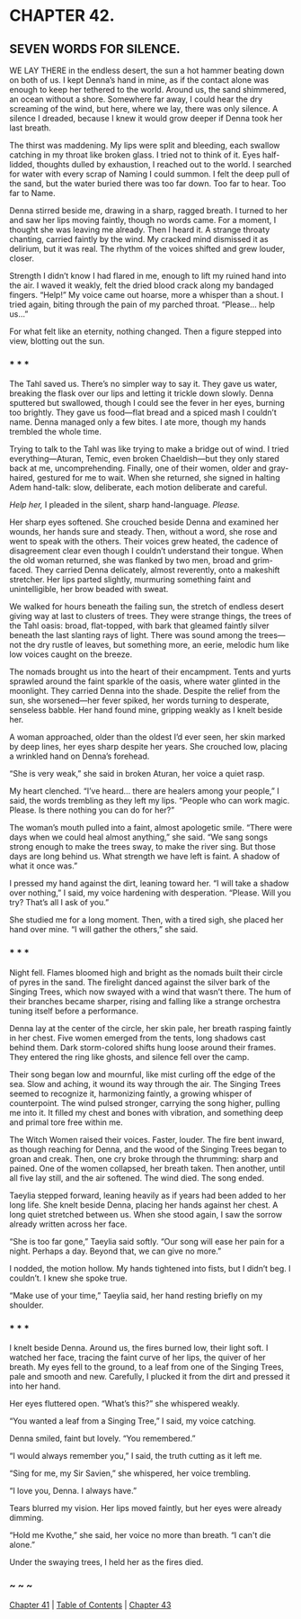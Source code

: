 # CHAPTER 42.

## SEVEN WORDS FOR SILENCE.


WE LAY THERE in the endless desert, the sun a hot hammer beating down on both of us. I kept Denna’s hand in mine, as if the contact alone was enough to keep her tethered to the world. Around us, the sand shimmered, an ocean without a shore. Somewhere far away, I could hear the dry screaming of the wind, but here, where we lay, there was only silence. A silence I dreaded, because I knew it would grow deeper if Denna took her last breath.  

The thirst was maddening. My lips were split and bleeding, each swallow catching in my throat like broken glass. I tried not to think of it. Eyes half-lidded, thoughts dulled by exhaustion, I reached out to the world. I searched for water with every scrap of Naming I could summon. I felt the deep pull of the sand, but the water buried there was too far down. Too far to hear. Too far to Name.  

Denna stirred beside me, drawing in a sharp, ragged breath. I turned to her and saw her lips moving faintly, though no words came. For a moment, I thought she was leaving me already. Then I heard it. A strange throaty chanting, carried faintly by the wind. My cracked mind dismissed it as delirium, but it was real. The rhythm of the voices shifted and grew louder, closer.  

Strength I didn’t know I had flared in me, enough to lift my ruined hand into the air. I waved it weakly, felt the dried blood crack along my bandaged fingers. “Help!” My voice came out hoarse, more a whisper than a shout. I tried again, biting through the pain of my parched throat. “Please… help us…”  

For what felt like an eternity, nothing changed. Then a figure stepped into view, blotting out the sun.  

### * * *  

The Tahl saved us. There’s no simpler way to say it. They gave us water, breaking the flask over our lips and letting it trickle down slowly. Denna sputtered but swallowed, though I could see the fever in her eyes, burning too brightly. They gave us food—flat bread and a spiced mash I couldn’t name. Denna managed only a few bites. I ate more, though my hands trembled the whole time.  

Trying to talk to the Tahl was like trying to make a bridge out of wind. I tried everything—Aturan, Temic, even broken Chaeldish—but they only stared back at me, uncomprehending. Finally, one of their women, older and gray-haired, gestured for me to wait. When she returned, she signed in halting Adem hand-talk: slow, deliberate, each motion deliberate and careful.  

*Help her,* I pleaded in the silent, sharp hand-language. *Please.*  

Her sharp eyes softened. She crouched beside Denna and examined her wounds, her hands sure and steady. Then, without a word, she rose and went to speak with the others. Their voices grew heated, the cadence of disagreement clear even though I couldn’t understand their tongue. When the old woman returned, she was flanked by two men, broad and grim-faced. They carried Denna delicately, almost reverently, onto a makeshift stretcher. Her lips parted slightly, murmuring something faint and unintelligible, her brow beaded with sweat.  

We walked for hours beneath the failing sun, the stretch of endless desert giving way at last to clusters of trees. They were strange things, the trees of the Tahl oasis: broad, flat-topped, with bark that gleamed faintly silver beneath the last slanting rays of light. There was sound among the trees—not the dry rustle of leaves, but something more, an eerie, melodic hum like low voices caught on the breeze.  

The nomads brought us into the heart of their encampment. Tents and yurts sprawled around the faint sparkle of the oasis, where water glinted in the moonlight. They carried Denna into the shade. Despite the relief from the sun, she worsened—her fever spiked, her words turning to desperate, senseless babble. Her hand found mine, gripping weakly as I knelt beside her.  

A woman approached, older than the oldest I’d ever seen, her skin marked by deep lines, her eyes sharp despite her years. She crouched low, placing a wrinkled hand on Denna’s forehead.  

“She is very weak,” she said in broken Aturan, her voice a quiet rasp.  

My heart clenched. “I’ve heard… there are healers among your people,” I said, the words trembling as they left my lips. “People who can work magic. Please. Is there nothing you can do for her?”  

The woman’s mouth pulled into a faint, almost apologetic smile. “There were days when we could heal almost anything,” she said. “We sang songs strong enough to make the trees sway, to make the river sing. But those days are long behind us. What strength we have left is faint. A shadow of what it once was.”  

I pressed my hand against the dirt, leaning toward her. “I will take a shadow over nothing,” I said, my voice hardening with desperation. “Please. Will you try? That’s all I ask of you.”  

She studied me for a long moment. Then, with a tired sigh, she placed her hand over mine. “I will gather the others,” she said.  

### * * *  

Night fell. Flames bloomed high and bright as the nomads built their circle of pyres in the sand. The firelight danced against the silver bark of the Singing Trees, which now swayed with a wind that wasn’t there. The hum of their branches became sharper, rising and falling like a strange orchestra tuning itself before a performance.  

Denna lay at the center of the circle, her skin pale, her breath rasping faintly in her chest. Five women emerged from the tents, long shadows cast behind them. Dark storm-colored shifts hung loose around their frames. They entered the ring like ghosts, and silence fell over the camp.  

Their song began low and mournful, like mist curling off the edge of the sea. Slow and aching, it wound its way through the air. The Singing Trees seemed to recognize it, harmonizing faintly, a growing whisper of counterpoint. The wind pulsed stronger, carrying the song higher, pulling me into it. It filled my chest and bones with vibration, and something deep and primal tore free within me.  

The Witch Women raised their voices. Faster, louder. The fire bent inward, as though reaching for Denna, and the wood of the Singing Trees began to groan and creak. Then, one cry broke through the thrumming: sharp and pained. One of the women collapsed, her breath taken. Then another, until all five lay still, and the air softened. The wind died. The song ended.  

Taeylia stepped forward, leaning heavily as if years had been added to her long life. She knelt beside Denna, placing her hands against her chest. A long quiet stretched between us. When she stood again, I saw the sorrow already written across her face.  

“She is too far gone,” Taeylia said softly. “Our song will ease her pain for a night. Perhaps a day. Beyond that, we can give no more.”  

I nodded, the motion hollow. My hands tightened into fists, but I didn’t beg. I couldn’t. I knew she spoke true.  

“Make use of your time,” Taeylia said, her hand resting briefly on my shoulder.  

### * * *  

I knelt beside Denna. Around us, the fires burned low, their light soft. I watched her face, tracing the faint curve of her lips, the quiver of her breath. My eyes fell to the ground, to a leaf from one of the Singing Trees, pale and smooth and new. Carefully, I plucked it from the dirt and pressed it into her hand.  

Her eyes fluttered open. “What’s this?” she whispered weakly.  

“You wanted a leaf from a Singing Tree,” I said, my voice catching.  

Denna smiled, faint but lovely. “You remembered.”  

“I would always remember you,” I said, the truth cutting as it left me.  

“Sing for me, my Sir Savien,” she whispered, her voice trembling.  

“I love you, Denna. I always have.”  

Tears blurred my vision. Her lips moved faintly, but her eyes were already dimming.  

“Hold me Kvothe,” she said, her voice no more than breath. “I can't die alone.”  

Under the swaying trees, I held her as the fires died.  

### ~ ~ ~

[Chapter 41](CHAPTER_41.md) | [Table of Contents](Table_of_Contents.md) | [Chapter 43](CHAPTER_43.md)
